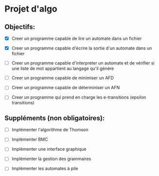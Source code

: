 # Projet d'algo

## Objectifs:
- [x] Creer un programme capable de lire un automate dans un fichier
- [x] Creer un programme capable d'écrire la sortie d'un automate dans un fichier
- [ ] Creer un programme capable d'interpreter un automate et de vérifier si une liste de mot appartient au langage qu'il génère
- [ ] Creer un programme capable de minimiser un AFD
- [ ] Creer un programme capable de déterminiser un AFN
- [ ] Creer un programme qui prend en charge les e-transitions (epsilon transitions)


## Suppléments (non obligatoires): 
- [ ] Implémenter l'algorithme de Thomson
- [ ] Implémenter BMC
- [ ] Implémenter une interface graphique
- [ ] Implémenter la gestion des grammaires
- [ ] Implémenter les automates à pile

